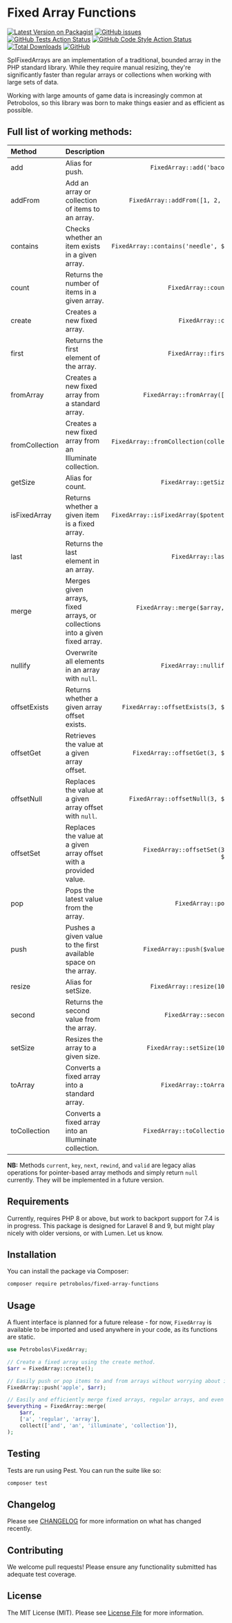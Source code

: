 # Fixed Array Functions

[![Latest Version on Packagist](https://img.shields.io/packagist/v/petrobolos/fixed-array-functions.svg?style=flat-square)](https://packagist.org/packages/petrobolos/fixed-array-functions)
[![GitHub issues](https://img.shields.io/github/issues/petrobolos/fixed-array-functions)](https://github.com/petrobolos/fixed-array-functions/issues)
[![GitHub Tests Action Status](https://img.shields.io/github/workflow/status/petrobolos/fixed-array-functions/run-tests?label=tests)](https://github.com/petrobolos/fixed-array-functions/actions?query=workflow%3Arun-tests+branch%3Amain)
[![GitHub Code Style Action Status](https://img.shields.io/github/workflow/status/petrobolos/fixed-array-functions/Check%20&%20fix%20styling?label=code%20style)](https://github.com/petrobolos/fixed-array-functions/actions?query=workflow%3A"Check+%26+fix+styling"+branch%3Amain)
[![Total Downloads](https://img.shields.io/packagist/dt/petrobolos/fixed-array-functions.svg?style=flat-square)](https://packagist.org/packages/petrobolos/fixed-array-functions)
[![GitHub](https://img.shields.io/github/license/petrobolos/fixed-array-functions)](https://www.github.com/petrobolos/fixed-array-functions)

SplFixedArrays are an implementation of a traditional, bounded array in the PHP standard library. While they require
manual resizing, they're significantly faster than regular arrays or collections when working with large sets of data.

Working with large amounts of game data is increasingly common at Petrobolos, so this library was born to make things
easier and as efficient as possible.

## Full list of working methods:
 
| Method         | Description                                                                 |                                         Example |
|:---------------|:----------------------------------------------------------------------------|------------------------------------------------:|
| add            | Alias for push.                                                             |                `FixedArray::add('bacon', $arr)` |
| addFrom        | Add an array or collection of items to an array.                            |          `FixedArray::addFrom([1, 2, 3], $arr)` |
| contains       | Checks whether an item exists in a given array.                             |     `FixedArray::contains('needle', $haystack)` |
| count          | Returns the number of items in a given array.                               |                     `FixedArray::count($array)` |
| create         | Creates a new fixed array.                                                  |                        `FixedArray::create(10)` |
| first          | Returns the first element of the array.                                     |                     `FixedArray::first($array)` |
| fromArray      | Creates a new fixed array from a standard array.                            |              `FixedArray::fromArray([1, 2, 3])` |
| fromCollection | Creates a new fixed array from an Illuminate collection.                    | `FixedArray::fromCollection(collect([1, 2, 3])` |
| getSize        | Alias for count.                                                            |                   `FixedArray::getSize($array)` |
| isFixedArray   | Returns whether a given item is a fixed array.                              |     `FixedArray::isFixedArray($potentialArray)` |
| last           | Returns the last element in an array.                                       |                      `FixedArray::last($array)` |
| merge          | Merges given arrays, fixed arrays, or collections into a given fixed array. |   `FixedArray::merge($array, $array2, $array3)` |
| nullify        | Overwrite all elements in an array with `null`.                             |                   `FixedArray::nullify($array)` |
| offsetExists   | Returns whether a given array offset exists.                                |        `FixedArray::offsetExists(3, $haystack)` |
| offsetGet      | Retrieves the value at a given array offset.                                |           `FixedArray::offsetGet(3, $haystack)` |
| offsetNull     | Replaces the value at a given array offset with `null`.                     |          `FixedArray::offsetNull(3, $haystack)` |
| offsetSet      | Replaces the value at a given array offset with a provided value.           |   `FixedArray::offsetSet(3, $value, $haystack)` |
| pop            | Pops the latest value from the array.                                       |                       `FixedArray::pop($array)` |
| push           | Pushes a given value to the first available space on the array.             |              `FixedArray::push($value, $array)` |
| resize         | Alias for setSize.                                                          |                `FixedArray::resize(10, $array)` |
| second         | Returns the second value from the array.                                    |                    `FixedArray::second($array)` |
| setSize        | Resizes the array to a given size.                                          |               `FixedArray::setSize(10, $array)` |
| toArray        | Converts a fixed array into a standard array.                               |                   `FixedArray::toArray($array)` |
| toCollection   | Converts a fixed array into an Illuminate collection.                       |              `FixedArray::toCollection($array)` |

**NB:** Methods `current`, `key`, `next`, `rewind`, and `valid` are legacy alias operations for pointer-based array
methods and simply return `null` currently. They will be implemented in a future version.

## Requirements
Currently, requires PHP 8 or above, but work to backport support for 7.4 is in progress. This package is designed
for Laravel 8 and 9, but might play nicely with older versions, or with Lumen. Let us know.

## Installation

You can install the package via Composer:

```bash
composer require petrobolos/fixed-array-functions
```

## Usage

A fluent interface is planned for a future release - for now, `FixedArray` is available to be imported and used 
anywhere in your code, as its functions are static.

```php
use Petrobolos\FixedArray;

// Create a fixed array using the create method.
$arr = FixedArray::create();

// Easily push or pop items to and from arrays without worrying about indices.
FixedArray::push('apple', $arr);

// Easily and efficiently merge fixed arrays, regular arrays, and even Illuminate collections.
$everything = FixedArray::merge(
    $arr, 
    ['a', 'regular', 'array'], 
    collect(['and', 'an', 'illuminate', 'collection']),
);
```

## Testing

Tests are run using Pest. You can run the suite like so:

```bash
composer test
```

## Changelog

Please see [CHANGELOG](CHANGELOG.md) for more information on what has changed recently.

## Contributing

We welcome pull requests! Please ensure any functionality submitted has adequate test coverage.

## License

The MIT License (MIT). Please see [License File](LICENSE.md) for more information.
